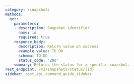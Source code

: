 ```yaml
---
category: /snapshots
methods:
  get:
    parameters:
    - description: Snapshot identifier
      name: id
      required: true
    response_body:
      description: Return value on success
      example_value: TO DO
      schema: TO DO
      status_code: '200'
    summary: Returns the status for a specific snapshot.
rest_endpoint: /v3/snapshots/status/{id}
sidebar: rest_api_command_guide_sidebar
---
```

